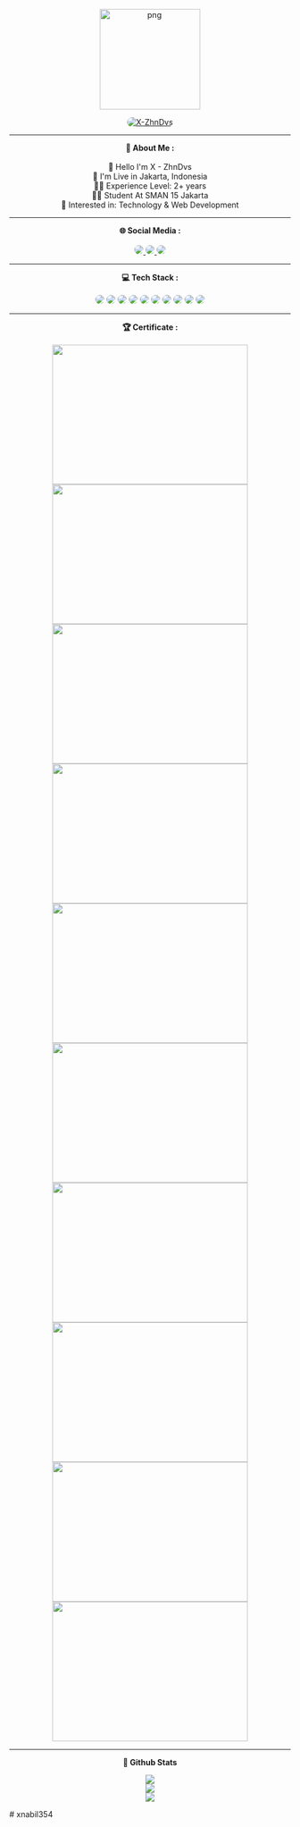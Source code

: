 <p align="center">
   <img style="width: 180px; height: 180px;" src="https://avatars.githubusercontent.com/xnabil354" alt="png" width="128" height="128"/>
</p>

<p align="center">
    <a href="https://github.com/xnabil354">
        <img title="X-ZhnDvs" style="border-radius: 25px;" src="https://img.shields.io/badge/X ZhnDvs-green?colorA=%23ff0000&colorB=%23017e40&style=for-the-badge">
    </a>
</p>

<hr>

<div align="center">
    <span><b>💫 About Me :</b></span>
</div>

<br>

<div align="center">
    <div>
        <span>👋 Hello I'm X - ZhnDvs</span>
        <br>
        <span>📌 I'm Live in Jakarta, Indonesia</span>
        <br>
        <span>👨‍💻 Experience Level: 2+ years</span>
        <br>
        <span>👨‍🎓 Student At SMAN 15 Jakarta</span>
        <br>
        <span>🧩 Interested in: Technology & Web Development</span>
    </div>
</div>

<hr>

<div align="center">
    <span><b>🌐 Social Media :</b></span>
</div>

<br>

<div align="center">
    <a href="https://instagram.com/xzhndvs">
        <img style="border-radius: 25px;" src="https://img.shields.io/badge/Instagram-%23E4405F.svg?logo=Instagram&logoColor=white">
    </a>
    <a href="https://t.me/xzhndvs">
        <img style="border-radius: 25px;" src="https://img.shields.io/badge/Telegram-%23118EEA.svg?logo=Telegram&logoColor=white">
    </a>
    <a href="https://wa.me/6281281524356">
        <img style="border-radius: 25px;" src="https://img.shields.io/badge/Whatsapp-%23017e40.svg?logo=Whatsapp&logoColor=white">
    </a>
</div>

<hr>

<div align="center">
    <span><b>💻 Tech Stack :</b></span>
</div>

<br>

<div align="center">
    <img style="border-radius: 25px;" src="https://img.shields.io/badge/express.js-%23404d59.svg?style=for-the-badge&logo=express&logoColor=%2361DAFB">
    <img style="border-radius: 25px;" src="https://img.shields.io/badge/php-%23777BB4.svg?style=for-the-badge&logo=php&logoColor=white">
    <img style="border-radius: 25px;" src="https://img.shields.io/badge/python-3670A0?style=for-the-badge&logo=python&logoColor=ffdd54">
    <img style="border-radius: 25px;" src="https://img.shields.io/badge/tailwindcss-%2338B2AC.svg?style=for-the-badge&logo=tailwind-css&logoColor=white">
    <img style="border-radius: 25px;" src="https://img.shields.io/badge/javascript-%23323330.svg?style=for-the-badge&logo=javascript&logoColor=%23F7DF1E">
    <img style="border-radius: 25px;" src="https://img.shields.io/badge/typescript-%23007ACC.svg?style=for-the-badge&logo=typescript&logoColor=white">
    <img style="border-radius: 25px;" src="https://img.shields.io/badge/mysql-%2300f.svg?style=for-the-badge&logo=mysql&logoColor=white">
    <img style="border-radius: 25px;" src="https://img.shields.io/badge/go-%2300ADD8.svg?style=for-the-badge&logo=go&logoColor=white">
    <img style="border-radius: 25px;" src="https://img.shields.io/badge/Visual%20Studio%20Code-0078d7.svg?style=for-the-badge&logo=visual-studio-code&logoColor=white">
    <img style="border-radius: 25px;" src="https://img.shields.io/badge/MongoDB-4EA94B?style=for-the-badge&logo=mongodb&logoColor=white">
</div>

<hr>

<div align="center">
    <span><b>🏆 Certificate :</b></span>
</div>

<br>

<div align="center">
    <img width="350px" height="250px" src="https://udemy-certificate.s3.amazonaws.com/image/UC-ae7576a7-0a4c-49f7-8535-fac83f480ddf.jpg">
    <img width="350px" height="250px" src="https://udemy-certificate.s3.amazonaws.com/image/UC-68b535fc-f962-4098-92ca-6bb8a326fe64.jpg">
    <img width="350px" height="250px" src="https://udemy-certificate.s3.amazonaws.com/image/UC-b4ef0066-cd02-45e9-996b-ffc2f3d4c95a.jpg">
    <img width="350px" height="250px" src="https://udemy-certificate.s3.amazonaws.com/image/UC-557a5a86-f9ab-4c57-9db7-a7b0c6ea386b.jpg">
    <img width="350px" height="250px" src="https://udemy-certificate.s3.amazonaws.com/image/UC-2e9c8a32-0e49-4d5c-80cf-6aab264d5945.jpg">
    <img width="350px" height="250px" src="https://udemy-certificate.s3.amazonaws.com/image/UC-ce5a1e01-0e8c-45da-abc4-e2c4d633214e.jpg">
    <img width="350px" height="250px" src="https://udemy-certificate.s3.amazonaws.com/image/UC-4281433c-a014-45d6-bb49-79fa0149c7e4.jpg">
    <img width="350px" height="250px" src="https://udemy-certificate.s3.amazonaws.com/image/UC-ebdb4c02-33c1-4700-ae88-4182b816edb2.jpg">
    <img width="350px" height="250px" src="https://udemy-certificate.s3.amazonaws.com/image/UC-ad19b373-92dc-4fa5-ba29-87dea54459b8.jpg">
    <img width="350px" height="250px" src="https://udemy-certificate.s3.amazonaws.com/image/UC-69cf6904-d76b-4a89-9f3d-ffbc3985800a.jpg">
</div> 

<hr>

<p align="center">
   <b>🌟 Github Stats</b>
</p>

<p align="center">
   <img src="https://github-readme-streak-stats.herokuapp.com/?user=xnabil354&theme=dark&hide_border=false">
   <br>
   <img src="https://github-readme-stats.vercel.app/api?username=xnabil354&theme=dark&hide_border=false&include_all_commits=true&count_private=false">
   <br>
   <img src="https://github-readme-stats.vercel.app/api/top-langs/?username=xnabil354&theme=dark&hide_border=false&include_all_commits=true&count_priva">
</p>
# xnabil354
